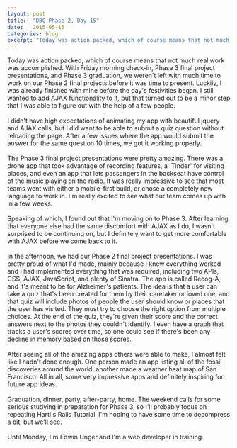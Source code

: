 ```yaml
---
layout: post
title:  "DBC Phase 2, Day 15"
date:   2015-05-15
categories: blog
excerpt: "Today was action packed, which of course means that not much real work was accomplished. With Friday morning check-in, Phase 3 final project presentations, and Phase 3 graduation, we weren't left with much time to work on our Phase 2 final projects before it was time to present. Luckily, I was already finished with mine before the day's festivities began. I still wanted to add AJAX functionality to it, but that turned out to be a minor step that I was able to figure out with the help of a few people."
---
```


Today was action packed, which of course means that not much real work was accomplished. With Friday morning check-in, Phase 3 final project presentations, and Phase 3 graduation, we weren't left with much time to work on our Phase 2 final projects before it was time to present. Luckily, I was already finished with mine before the day's festivities began. I still wanted to add AJAX functionality to it, but that turned out to be a minor step that I was able to figure out with the help of a few people.
<br>
<br>
I didn't have high expectations of animating my app with beautiful jquery and AJAX calls, but I did want to be able to submit a quiz question without reloading the page. After a few issues where the app would submit the answer for the same question 10 times, we got it working properly.
<br>
<br>
The Phase 3 final project presentations were pretty amazing. There was a drone app that took advantage of recording features, a 'Tinder' for visiting places, and even an app that lets passengers in the backseat have control of the music playing on the radio. It was really impressive to see that most teams went with either a mobile-first build, or chose a completely new language to work in. I'm really excited to see what our team comes up with in a few weeks.
<br>
<br>
Speaking of which, I found out that I'm moving on to Phase 3. After learning that everyone else had the same discomfort with AJAX as I do, I wasn't surprised to be continuing on, but I definitely want to get more comfortable with AJAX before we come back to it.
<br>
<br>
In the afternoon, we had our Phase 2 final project presentations. I was pretty proud of what I'd made, mainly because I knew everything worked and I had implemented everything that was required, including two APIs, CSS, AJAX, JavaScript, and plenty of Sinatra. The app is called Recog-A, and it's meant to be for Alzheimer's patients. The idea is that a user can take a quiz that's been created for them by their caretaker or loved one, and that quiz will include photos of people the user should know or places that the user has visited. They must try to choose the right option from multiple choices. At the end of the quiz, they're given their score and the correct answers next to the photos they couldn't identify. I even have a graph that tracks a user's scores over time, so one could see if there's been any decline in memory based on those scores.
<br>
<br>
After seeing all of the amazing apps others were able to make, I almost felt like I hadn't done enough. One person made an app listing all of the fossil discoveries around the world, another made a weather heat map of San Francisco. All in all, some very impressive apps and definitely inspiring for future app ideas.
<br>
<br>
Graduation, dinner, party, after-party, home. The weekend calls for some serious studying in preparation for Phase 3, so I'll probably focus on repeating Hartl's Rails Tutorial. I'm hoping to have some time to decompress a bit, but we'll see.
<br>
<br>
Until Monday, I'm Edwin Unger and I'm a web developer in training.